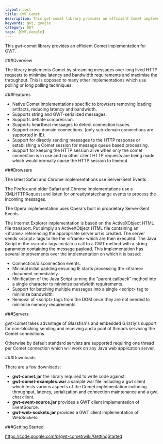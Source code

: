 ```yaml
---
layout: post
title: GWT Comet
description: This gwt-comet library provides an efficient Comet implementation for GWT. 
keywords: gwt, google
category: GWT
tags: [GWT,Google]
---
```


This gwt-comet library provides an efficient Comet implementation for GWT. 

###Overview

The library implements Comet by streaming messages over long lived HTTP requests to minimise latency and bandwidth requirements and maximise the throughput. This is opposed to many other implementations which use polling or long polling techniques. 

<!-- more -->

###Features

* Native Comet implementations specific to browsers removing loading artifacts, reducing latency and bandwidth.
* Supports string and GWT-serialized messages.
* Supports deflate compression.
* Supports heartbeat messages to detect connection issues.
* Support cross domain connections. (only sub-domain connections are supported in IE).
* Support for directly sending messages to the HTTP response or establishing a Comet session for message queue based processing.
* Support for keeping the HTTP session alive when only the comet connection is in use and no other client HTTP requests are being made which would normally cause the HTTP session to timeout. 

###Browsers

The latest Safari and Chrome implementations use Server-Sent Events

The Firefox and older Safari and Chrome implementations use a XMLHTTPRequest and listen for onreadystatechange events to process the incoming messages.

The Opera implementation uses Opera's built in proprietary Server-Sent Events.

The Internet Explorer implementation is based on the ActiveXObject HTML file transport. Put simply an ActiveXObject HTML file containing an &lt;iframe&gt; referencing the appropriate server url is created. The server sends &lt;script&gt; tags to the the &lt;iframe&gt; which are then executed. The Java Script in the &lt;script&gt; tags contain a call to a GWT method with a string parameter containing the message payload. This implementation has several improvements over the implementation on which it is based:

* Connection/disconnection events.
* Minimal initial padding ensuring IE starts processing the &lt;iframe&gt; document immediately.
* Minification of the Java Script turning the "parent.callback" method into a single character to minimize bandwidth requirements.
* Support for batching multiple messages into a single &lt;script> tag to minimize bandwidth.
* Removal of &lt;script&gt; tags from the DOM once they are not needed to minimise memory requirements. 

###Servers

gwt-comet takes advantage of Glassfish's and embedded Grizzly's support for non-blocking sending and receiving and a pool of threads servicing the Comet connections.

Otherwise by default standard servlets are supported requiring one thread per Comet connection which will work on any Java web application server. 
    
###Downloads

There are a few downloads:

* **gwt-comet.jar** the library required to write code against.
* **gwt-comet-examples.war** a sample war file including a gwt client which tests various aspects of the Comet implementation including throughput, latency, serialization and connection maintenance and a gwt chat client. 
* **gwt-event-source.jar** provides a GWT client implementation of EventSource.
* **gwt-web-sockets.jar** provides a GWT client implementation of WebSockets. 

###Getting Started

https://code.google.com/p/gwt-comet/wiki/GettingStarted

